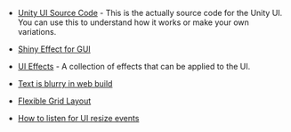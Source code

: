 * [Unity UI Source Code](https://github.com/Pinkuburu/Unity-Technologies-ui) - This is the actually source code for the Unity UI.  You can use this to understand how it works or make your own variations.

* [Shiny Effect for GUI](https://github.com/mob-sakai/ShinyEffectForUGUI)

* [UI Effects](https://github.com/mob-sakai/UIEffect) - A collection of effects that can be applied to the UI.

* [Text is blurry in web build](https://answers.unity.com/questions/465647/text-is-blurry-in-web-build.html)

* [Flexible Grid Layout](https://forum.unity.com/threads/flexible-grid-layout.296074/)

* [How to listen for UI resize events](https://answers.unity.com/questions/807412/how-to-listen-for-ui-resize-events.html)
